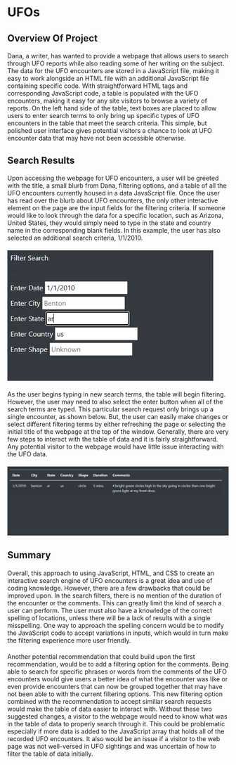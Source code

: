 # UFOs

## Overview Of Project
####
Dana, a writer, has wanted to provide a webpage that allows users to search through UFO reports while also reading some of her writing on the subject. The data for the UFO encounters are stored in a JavaScript file, making it easy to work alongside an HTML file with an additional JavaScript file containing specific code. With straightforward HTML tags and corresponding JavaScript code, a table is populated with the UFO encounters, making it easy for any site visitors to browse a variety of reports. On the left hand side of the table, text boxes are placed to allow users to enter search terms to only bring up specific types of UFO encounters in the table that meet the search criteria. This simple, but polished user interface gives potential visitors a chance to look at UFO encounter data that may have not been accessible otherwise. 

## Search Results
####
Upon accessing the webpage for UFO encounters, a user will be greeted with the title, a small blurb from Dana, filtering options, and a table of all the UFO encounters currently housed in a data JavaScript file. Once the user has read over the blurb about UFO encounters, the only other interactive element on the page are the input fields for the filtering criteria. If someone would like to look through the data for a specific location, such as Arizona, United States, they would simply need to type in the state and country name in the corresponding blank fields. In this example, the user has also selected an additional search criteria, 1/1/2010. 
####
![first step](https://github.com/victoriaguille/UFOs/blob/main/static/images/first%20step.PNG)
####
As the user begins typing in new search terms, the table will begin filtering. However, the user may need to also select the enter button when all of the search terms are typed. This particular search request only brings up a single encounter, as shown below. But, the user can easily make changes or select different filtering terms by either refreshing the page or selecting the initial title of the webpage at the top of the window. Generally, there are very few steps to interact with the table of data and it is fairly straightforward. Any potential visitor to the webpage would have little issue interacting with the UFO data. 
####
![search result](https://github.com/victoriaguille/UFOs/blob/main/static/images/search%20result.PNG)

## Summary
####
Overall, this approach to using JavaScript, HTML, and CSS to create an interactive search engine of UFO encounters is a great idea and use of coding knowledge. However, there are a few drawbacks that could be improved upon. In the search filters, there is no mention of the duration of the encounter or the comments. This can greatly limit the kind of search a user can perform. The user must also have a knowledge of the correct spelling of locations, unless there will be a lack of results with a single misspelling. One way to approach the spelling concern would be to modify the JavaScript code to accept variations in inputs, which would in turn make the filtering experience more user friendly. 
####
Another potential recommendation that could build upon the first recommendation, would be to add a filtering option for the comments. Being able to search for specific phrases or words from the comments of the UFO encounters would give users a better idea of what the encounter was like or even provide encounters that can now be grouped together that may have not been able to with the current filtering options. This new filtering option combined with the recommendation to accept similiar search requests would make the table of data easier to interact with. Without these two suggested changes, a visitor to the webpage would need to know what was in the table of data to properly search through it. This could be problematic especially if more data is added to the JavaScript array that holds all of the recorded UFO encounters. It also would be an issue if a visitor to the web page was not well-versed in UFO sightings and was uncertain of how to filter the table of data initially.

